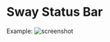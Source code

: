 # Sway Status Bar

Example:
![screenshot](https://user-images.githubusercontent.com/1857617/84563342-78e71880-ad63-11ea-9269-d98d3171eb67.png)

